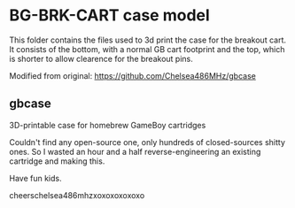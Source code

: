 # BG-BRK-CART case model

This folder contains the files used to 3d print the case for the breakout cart.
It consists of the bottom, with a normal GB cart footprint and the top, which is shorter to allow clearence for the breakout pins.

Modified from original: https://github.com/Chelsea486MHz/gbcase

## gbcase

3D-printable case for homebrew GameBoy cartridges

Couldn't find any open-source one, only hundreds of closed-sources shitty ones. So I wasted an hour and a half reverse-engineering an existing cartridge and making this.

Have fun kids.

cheerschelsea486mhzxoxoxoxoxoxo
